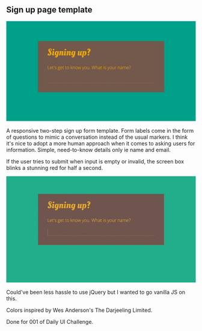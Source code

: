 ## Sign up page template

![Screenshot of sign up form](/screenshot.png "Sign up page screenshot")

A responsive two-step sign up form template. Form labels come in the form of questions to mimic a conversation  instead of the usual markers. I think it's nice to adopt a more human approach when it comes to asking users for information. Simple, need-to-know details only ie name and email.

If the user tries to submit when input is empty or invalid, the screen box blinks a stunning red for half a second. 

![Preview of input error](/sign-up-form-error.gif "Form blinks red for half a sec on error")

Could've been less hassle to use jQuery but I wanted to go vanilla JS on this. 

Colors inspired by Wes Anderson's The Darjeeling Limited.

Done for 001 of Daily UI Challenge.
